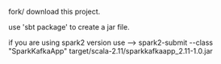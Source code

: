 fork/ download this project.
 
 use 'sbt package' to create a jar file.
 
 if you are using spark2 version use --> spark2-submit --class "SparkKafkaApp" target/scala-2.11/sparkkafkaapp_2.11-1.0.jar 
 

